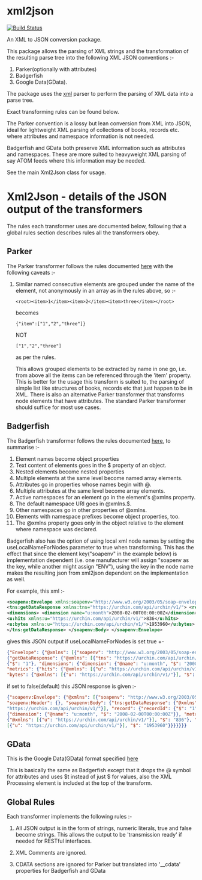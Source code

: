 
# xml2json
[![Build Status](https://travis-ci.org/shamblett/xml2json.svg?branch=master)](https://travis-ci.org/shamblett/xml2json)

An XML to JSON conversion package.

This package allows the parsing of XML strings and the transformation of the resulting parse 
tree into the following XML JSON conventions :-

1. Parker(optionally with attributes)
2. Badgerfish
3. Google Data(GData).

The package uses the [xml](https://pub.dev/packages/xml) parser to perform the parsing of XML data into a parse tree.

Exact transforming rules can be found below.

The Parker convention is a lossy but lean conversion from XML into JSON, ideal for lightweight
XML parsing of collections of books, records etc. where attributes and namespace information
is not needed.

Badgerfish and GData both preserve XML information such as attributes and namespaces. These are more
suited to heavyweight XML parsing of say ATOM feeds where this information may be needed.

See the main Xml2Json class for usage.

# Xml2Json - details of the JSON output of the transformers

The rules each transformer uses are documented below, following that a global rules section describes
rules all the transformers obey.

## Parker
The Parker transformer follows the rules documented [here](https://code.google.com/p/xml2json-xslt/wiki/TransformingRules) with the following caveats :-

1. Similar named consecutive elements are grouped under the name of the element, not
   anonymously in an array as in the rules above, so :-

   `<root><item>1</item><item>2</item><item>three</item></root>`

   becomes

   `{"item":["1","2","three"]}`

   NOT

   `["1","2","three"]`

   as per the rules.

   This allows grouped elements to be extracted by name in one go, i.e. from above all the
   items can be referenced through the 'item' property. This is better for the usage this transform
   is suited to, the parsing of simple list like structures of books, records etc that just happen to
   be in XML.
   There is also an alternative Parker transformer that transforms node elements that have attributes.
   The standard Parker transformer should suffice for most use cases.
   
## Badgerfish
The Badgerfish transformer follows the rules documented [here](http://www.sklar.com/badgerfish/), to summarise :-

1.  Element names become object properties
2.  Text content of elements goes in the $ property of an object.
3.  Nested elements become nested properties
4.  Multiple elements at the same level become named array elements.
5.  Attributes go in properties whose names begin with @.
6.  Multiple attributes at the same level become array elements.
7.  Active namespaces for an element go in the element's @xmlns property.
8.  The default namespace URI goes in @xmlns.$.
9.  Other namespaces go in other properties of @xmlns.
10. Elements with namespace prefixes become object properties, too.
11. The @xmlns property goes only in the object relative to the element where namespace was declared.

Badgerfish also has the option of using local xml node names by setting the useLocalNameForNodes parameter to true
when transforming.
This has the effect that since the element key("soapenv" in the example below) is implementation dependent (i.e. one manufacturer
will assign "soapenv as the key, while another might assign "ENV"), using the key in the node name makes the
resulting json from xml2json dependent on the implementation as well.

For example, this xml :-
```xml
<soapenv:Envelope xmlns:soapenv="http://www.w3.org/2003/05/soap-envelope"> <soapenv:Header/> <soapenv:Body> 
<tns:getDataResponse xmlns:tns="https://urchin.com/api/urchin/v1/"> <record> <recordId>1</recordId> 
<dimensions> <dimension name="u:month">2008-02-00T00:00:00Z</dimension> </dimensions> <metrics> 
<u:hits xmlns:u="https://urchin.com/api/urchin/v1/">836</u:hits> 
<u:bytes xmlns:u="https://urchin.com/api/urchin/v1/">1953960</u:bytes> </metrics> </record> 
</tns:getDataResponse> </soapenv:Body> </soapenv:Envelope>
```

gives this JSON output if useLocalNameForNodes is set true +-

```json
{"Envelope": {"@xmlns": [{"soapenv": "http://www.w3.org/2003/05/soap-envelope"}], "Header": {}, "Body": 
{"getDataResponse": {"@xmlns": [{"tns": "https://urchin.com/api/urchin/v1/"}], "record": {"recordId": 
{"$": "1"}, "dimensions": {"dimension": {"@name": "u:month", "$": "2008-02-00T00:00:00Z"}}, 
"metrics": {"hits": {"@xmlns": [{"u": "https://urchin.com/api/urchin/v1/"}], "$": "836"}, 
"bytes": {"@xmlns": [{"u": "https://urchin.com/api/urchin/v1/"}], "$": "1953960"}}}}}}}
```

if set to false(default) this JSON response is given :-
```json
{"soapenv:Envelope": {"@xmlns": [{"soapenv": "http://www.w3.org/2003/05/soap-envelope"}], 
"soapenv:Header": {}, "soapenv:Body": {"tns:getDataResponse": {"@xmlns": [{"tns": 
"https://urchin.com/api/urchin/v1/"}], "record": {"recordId": {"$": "1"}, "dimensions": 
{"dimension": {"@name": "u:month", "$": "2008-02-00T00:00:00Z"}}, "metrics": {"u:hits": 
{"@xmlns": [{"u": "https://urchin.com/api/urchin/v1/"}], "$": "836"}, "u:bytes": {"@xmlns": 
[{"u": "https://urchin.com/api/urchin/v1/"}], "$": "1953960"}}}}}}}
```

## GData
This is the Google Data(GData) format specified [here](https://developers.google.com/gdata/docs/json?csw=1)

This is basically the same as Badgerfish except that it drops the @ symbol for attributes and
uses $t instead of just $ for values, also the XML Processing element is included at the top of the
transform.

## Global Rules
Each transformer implements the following rules :-

1. All JSON output is in the form of strings, numeric literals, true and false become strings.
   This allows the output to be 'transmission ready' if needed for RESTful interfaces.

2. XML Comments are ignored.

3. CDATA sections are ignored for Parker but translated into '__cdata' properties
   for Badgerfish and GData
 
 
